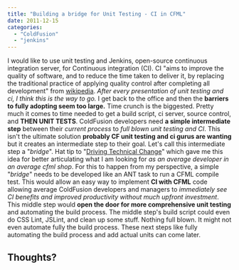 ```yaml
---
title: "Building a bridge for Unit Testing - CI in CFML"
date: 2011-12-15
categories: 
  - "ColdFusion"
  - "jenkins"
---
```


I would like to use unit testing and Jenkins, open-source continuous integration server, for Continuous integration (CI). CI "aims to improve the quality of software, and to reduce the time taken to deliver it, by replacing the traditional practice of applying quality control after completing all development" from [wikipedia](http://en.wikipedia.org/wiki/Continuous_integration). _After every presentation of unit testing and ci, I think this is the way to go._ I get back to the office and then the **barriers to fully adopting seem too large.** Time crunch is the biggested. Pretty much it comes to time needed to get a build script, ci server, source control, and **THEN UNIT TESTS**. ColdFusion developers need **a simple intermediate step** between their _current process_ to _full blown unit testing and CI_. This isn't the ultimate solution **probably CF unit testing and ci gurus are wanting** but it creates an intermediate step to their goal. Let's call this intermediate step a "_bridge_". Hat tip to "[Driving Technical Change](http://www.amazon.com/Driving-Technical-Change-Terrence-Ryan/dp/1934356603)" which gave me this idea for better articulating what I am looking for _as an average developer in an average cfml shop_. For this to happen from my perspective, a simple "_bridge_" needs to be developed like an ANT task to run a CFML compile test. This would allow an easy way to implement **CI with CFML** code allowing average ColdFusion developers and managers to _immediately see CI benefits and improved productivity without much upfront investment_. This middle step would **open the door for more comprehensive unit testing** and automating the build process. The middle step's build script could even do CSS Lint, JSLint, and clean up some stuff. Nothing full blown. It might not even automate fully the build process. These next steps like fully automating the build process and add actual units can come later.

## Thoughts?
